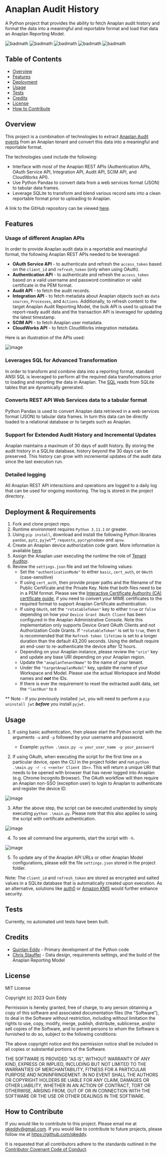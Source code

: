 # Anaplan Audit History
A Python project that provides the ability to fetch Anaplan audit history and format the data into a meaningful and reportable format and load that data an Anaplan Reporting Model.

![badmath](https://img.shields.io/github/license/qkeddy/anaplan-audit-history)
![badmath](https://img.shields.io/github/issues/qkeddy/anaplan-audit-history)
![badmath](https://img.shields.io/github/languages/top/qkeddy/anaplan-audit-history)
![badmath](https://img.shields.io/github/watchers/qkeddy/anaplan-audit-history)
![badmath](https://img.shields.io/github/forks/qkeddy/anaplan-audit-history)

## Table of Contents

- [Overview](#overview)
- [Features](#features)
- [Deployment](#deployment--requirements)
- [Usage](#usage)
- [Tests](#tests)
- [Credits](#credits)
- [License](#license)
- [How to Contribute](#how-to-contribute)

## Overview
This project is a combination of technologies to extract [Anaplan Audit events](https://help.anaplan.com/ef0ac1f3-fd1d-4dc2-a205-2ae4f5b22a7d-Tracked-user-activity-events) from an Anaplan tenant and convert this data into a meaningful and reportable format. 

The technologies used include the following:
* Interface with most of the Anaplan REST APIs (Authentication APIs, OAuth Service API, Integration API, Audit API, SCIM API, and CloudWorks API).
* Use Python Pandas to convert data from a web services format (JSON) to tabular data frames.
* Leverage SQLite to transform and blend various record sets into a clean reportable format prior to uploading to Anaplan.

A link to the GitHub repository can be viewed [here](https://github.com/qkeddy/anaplan-audit-history).

## Features

### Usage of different Anaplan APIs
In order to provide Anaplan audit data in a reportable and meaningful format, the following Anaplan REST APIs needed to be leveraged:
* **OAuth Service API** - to authenticate and refresh the `access_token` based on the `client_id` and `refresh_token` (only when using OAuth).
* **Authentication API** - to authenticate and refresh the `access_token` based on a valid username and password combination or valid certificate in the PEM format. 
* **Audit API** - to fetch the audit records.
* **Integration API** - to fetch metadata about Anaplan objects such as `data sources`, `Processes`, and `Actions`. Additionally, to refresh content to the target Anaplan Audit Reporting Model, the bulk API is used to upload the report-ready audit data and the transaction API is leveraged for updating the latest timestamp.
* **SCIM API** - to fetch Anaplan user metadata.
* **CloudWorks API** - to fetch CloudWorks integration metadata.

Here is an illustration of the APIs used:

![image](./images/anaplan-audit-data-diagram-non-transparent-50px.png)

### Leverages SQL for Advanced Transformation
In order to transform and combine data into a reporting format, standard ANSI SQL is leveraged to perform all the required data transformations prior to loading and reporting the data in Anaplan. The [SQL](https://github.com/qkeddy/anaplan-audit-history/blob/main/audit_query.sql) reads from SQLite tables that are dynamically generated.

### Converts REST API Web Services data to a tabular format
Python Pandas is used to convert Anaplan data retrieved in a web services format (JSON) to tabular data frames. In turn this data can be directly loaded to a relational database or to targets such as Anaplan. 

### Support for Extended Audit History and Incremental Updates
Anaplan maintains a maximum of 30 days of audit history. By storing the audit history in a SQLite database, history beyond the 30 days can be preserved. This history can grow with incremental updates of the audit data since the last execution run. 

### Detailed logging 
All Anaplan REST API interactions and operations are logged to a daily log that can be used for ongoing monitoring. The log is stored in the project directory.

## Deployment & Requirements
1. Fork and clone project repo.
2. Runtime environment requires `Python 3.11.1` or greater.
3. Using `pip install`, download and install the following Python libraries
`pandas`, `pytz`, `pyjwt`**, `requests`, `pycryptodome` and `apsw`.
4. Create an Anaplan device authorization code grant. More information is available [here](https://help.anaplan.com/2ef7b883-fe87-4194-b028-ef6e7bbf8e31-OAuth2-API).
5. Assign the Anaplan user executing the runtime the role of [Tenant Auditor](https://help.anaplan.com/e4588d12-fb85-4064-b204-677c603713a7-Tenant-auditor).
6. Review the `settings.json` file and set the following values: 
    - Set the `"authenticationMode"` to either `basic`, `cert_auth`, or `OAuth` (case-sensitive)
    - If using `cert_auth`, then provide proper paths and the filename of the Public Certificate and the Private Key. Note that both files need to be in a PEM format. Please see the [Interactive Certificate Authority (CA) certificate guide](https://support.anaplan.com/interactive-certificate-authority-ca-certificate-guide-437d0b63-c0be-4650-9711-0d3370593697), if you need to convert your MIME certificates to the required format to support Anaplan Certificate authentication.
    - If using `OAuth`, set the `"rotatableToken"` key to either `true` or `false` depending on how your `Device Grant OAuth Client` has been configured in the Anaplan Administrative Console. Note this implementation only supports Device Grant OAuth Clients and not Authorization Code Grants. If `"rotatableToken"` is set to `true`, then it is recommended that the `Refresh token lifetime` is set to a longer duration than the default 43,200 seconds. Using the default require an end-user to re-authenticate the device after 12 hours.  
    - Depending on your Anaplan instance, please review the `"uris"` key and update any base URI depending on your Anaplan region. 
    - Update the `"anaplanTenantName"` to the name of your tenant.
    - Under the `"targetAnaplanModel"` key, update the name of your Workspace and Model. Please use the actual Workspace and Model names and ***not*** the IDs.
    - If there is ever the requirement to reset the extracted audit data, set the `"lastRun"` to `0`


** Note - if you previously installed `jwt`, you will need to perform a `pip uninstall jwt` ***before*** you install `pyjwt`.

## Usage

1. If using basic authentication, then please start the Python script with the arguments `-u` and `-p` followed by your username and password.
    - Example: `python .\main.py -u your_user_name -p your_password`

2. If using OAuth, when executing the script for the first time on a particular device, open the CLI in the project folder and run `python .\main.py -r -c <<enter Client ID>>`. This will return a unique URI that needs to be opened with browser that has never logged into Anaplan (e.g. Chrome Incognito Browser). The OAuth workflow will then require an Anaplan non-SSO (exception user) to login to Anaplan to authenticate and register the device ID. 

![image](./images/anaplan-audit-export-device-registration.gif)

3. After the above step, the script can be executed unattended by simply executing `python .\main.py`. Please note that this also applies to using the script with certificate authentication.

![image](./images/anaplan-audit-export-execution.gif)

4. To see all command line arguments, start the script with `-h`.

![image](./images/anaplan-audit-export-help.gif)

5. To update any of the Anaplan API URLs or other Anaplan Model configurations, please edit the file `settings.json` stored in the project folder.

Note: The `client_id` and `refresh_token` are stored as encrypted and salted values in a SQLite database that is automatically created upon execution. As an alternative, solutions like [auth0](https://auth0.com/) or [Amazon KMS](https://aws.amazon.com/kms/) would further enhance security. 

## Tests
Currently, no automated unit tests have been built. 

## Credits
- [Quinlan Eddy](https://github.com/qkeddy) - Primary development of the Python code
- [Chris Stauffer](https://www.linkedin.com/in/jcstauffer/) - Data design, requirements settings, and the build of the Anaplan Reporting Model

## License
MIT License

Copyright (c) 2023 Quin Eddy

Permission is hereby granted, free of charge, to any person obtaining a copy
of this software and associated documentation files (the "Software"), to deal
in the Software without restriction, including without limitation the rights
to use, copy, modify, merge, publish, distribute, sublicense, and/or sell
copies of the Software, and to permit persons to whom the Software is
furnished to do so, subject to the following conditions:

The above copyright notice and this permission notice shall be included in all
copies or substantial portions of the Software.

THE SOFTWARE IS PROVIDED "AS IS", WITHOUT WARRANTY OF ANY KIND, EXPRESS OR
IMPLIED, INCLUDING BUT NOT LIMITED TO THE WARRANTIES OF MERCHANTABILITY,
FITNESS FOR A PARTICULAR PURPOSE AND NONINFRINGEMENT. IN NO EVENT SHALL THE
AUTHORS OR COPYRIGHT HOLDERS BE LIABLE FOR ANY CLAIM, DAMAGES OR OTHER
LIABILITY, WHETHER IN AN ACTION OF CONTRACT, TORT OR OTHERWISE, ARISING FROM,
OUT OF OR IN CONNECTION WITH THE SOFTWARE OR THE USE OR OTHER DEALINGS IN THE
SOFTWARE.



## How to Contribute

If you would like to contribute to this project. Please email me at qkeddy@gmail.com. If you would like to contribute to future projects, please follow me at https://github.com/qkeddy.

It is requested that all contributors adhere to the standards outlined in the [Contributor Covenant Code of Conduct](https://www.contributor-covenant.org/version/2/1/code_of_conduct/).